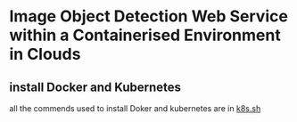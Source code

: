 # Image Object Detection Web Service within a Containerised Environment in Clouds

## install Docker and Kubernetes

all the commends used to install Doker and kubernetes are in [k8s.sh](https://github.com/Jiayulllll/image_detect-kubernetes/blob/master/k8s.sh)
